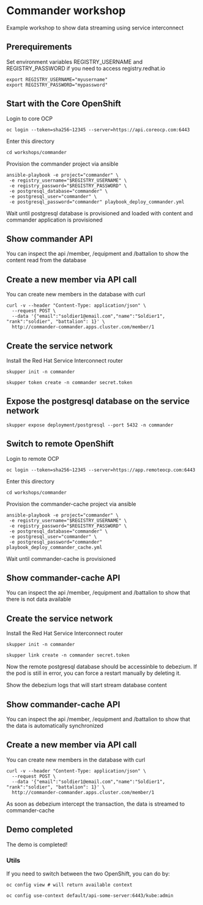 # Commander workshop

Example workshop to show data streaming using service interconnect

## Prerequirements

Set environment variables REGISTRY_USERNAME and REGISTRY_PASSWORD if you need to access registry.redhat.io

```
export REGISTRY_USERNAME="myusername"
export REGISTRY_PASSWORD="mypassword"
```

## Start with the Core OpenShift

Login to core OCP

```
oc login --token=sha256~12345 --server=https://api.coreocp.com:6443
```

Enter this directory

```
cd workshops/commander
```

Provision the commander project via ansible

```
ansible-playbook -e project="commander" \
 -e registry_username="$REGISTRY_USERNAME" \
 -e registry_password="$REGISTRY_PASSWORD" \
 -e postgresql_database="commander" \
 -e postgresql_user="commander" \
 -e postgresql_password="commander" playbook_deploy_commander.yml
```

Wait until postgresql database is provisioned and loaded with content and
commander application is provisioned

## Show commander API

You can inspect the api /member, /equipment and /battalion to show the content
read from the database

## Create a new member via API call

You can create new members in the database with curl

```
curl -v --header "Content-Type: application/json" \
  --request POST \
  --data '{"email":"soldier1@email.com","name":"Soldier1", "rank":"soldier", "battalion": 1}' \
  http://commander-commander.apps.cluster.com/member/1
```

## Create the service network

Install the Red Hat Service Interconnect router

```
skupper init -n commander

skupper token create -n commander secret.token
```

## Expose the postgresql database on the service network

```
skupper expose deployment/postgresql --port 5432 -n commander
```

## Switch to remote OpenShift

Login to remote OCP

```
oc login --token=sha256~12345 --server=https://app.remoteocp.com:6443
```

Enter this directory

```
cd workshops/commander
```

Provision the commander-cache project via ansible

```
ansible-playbook -e project="commander" \
 -e registry_username="$REGISTRY_USERNAME" \
 -e registry_password="$REGISTRY_PASSWORD" \
 -e postgresql_database="commander" \
 -e postgresql_user="commander" \
 -e postgresql_password="commander" playbook_deploy_commander_cache.yml
```

Wait until commander-cache is provisioned

## Show commander-cache API

You can inspect the api /member, /equipment and /battalion to show that there is not data available

## Create the service network

Install the Red Hat Service Interconnect router

```
skupper init -n commander

skupper link create -n commander secret.token
```

Now the remote postgresql database should be accessinble to debezium.
If the pod is still in error, you can force a restart manually by deleting it.

Show the debezium logs that will start stream database content

## Show commander-cache API

You can inspect the api /member, /equipment and /battalion to show that the data
is automatically synchronized

## Create a new member via API call

You can create new members in the database with curl

```
curl -v --header "Content-Type: application/json" \
  --request POST \
  --data '{"email":"soldier1@email.com","name":"Soldier1", "rank":"soldier", "battalion": 1}' \
  http://commander-commander.apps.cluster.com/member/1
```

As soon as debezium intercept the transaction, the data is streamed to commander-cache

## Demo completed

The demo is completed!

### Utils

If you need to switch between the two OpenShift, you can do by:

```
oc config view # will return available context

oc config use-context default/api-some-server:6443/kube:admin
```